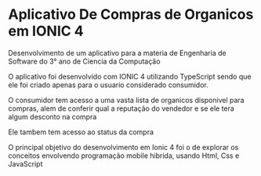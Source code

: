 # Aplicativo De Compras de Organicos em IONIC 4
Desenvolvimento de um aplicativo para a materia de Engenharia de Software do 3° ano de Ciencia da Computação

O aplicativo foi desenvolvido com IONIC 4 utilizando TypeScript sendo que ele foi criado apenas para o usuario considerado consumidor.

O consumidor tem acesso a uma vasta lista de organicos disponivel para compras, alem de conferir qual a reputação do vendedor e se ele tera algum desconto na compra

Ele tambem tem acesso ao status da compra

O principal objetivo do desenvolvimento em Ionic 4 foi o de explorar os conceitos envolvendo programação mobile hibrida, usando Html, Css e JavaScript
